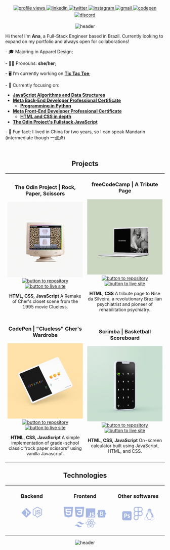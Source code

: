 <div align="center">
   <a href="https://github.com/praxeds" target="_blank">
   <img height="25px" src="https://komarev.com/ghpvc/?username=praxeds&style=for-the-badge&color=e4bfae" alt="profile views" style="margin-bottom: 5px;" />
   </a>
   <a href="https://www.linkedin.com/in/juliana-praxedes/" target="_blank">
   <img height="25px" src="https://img.shields.io/badge/linkedin-%2300acee.png?color=2E4C5F&style=for-the-badge&logo=linkedin&logoColor=white" alt="linkedin" style="margin-bottom: 5px;" />
   </a>
   <a href="https://twitter.com/jpraxeds" target="_blank">
   <img height="25px" src="https://img.shields.io/badge/twitter-%2300acee.png?color=D1E6FF&style=for-the-badge&logo=twitter&logoColor=white" alt="twitter" style="margin-bottom: 5px;" />
   </a>
   <a href="https://instagram.com/juc.praxedes" target="_blank">
   <img height="25px" src="https://img.shields.io/badge/instagram-%ff5851db.png?color=6B9667&style=for-the-badge&logo=instagram&logoColor=white" alt="instagram" style="margin-bottom: 5px;" />
   </a>
   <a href="mailto:contact@julianapraxedes.com" target="_blank">
   <img height="25px" src="https://img.shields.io/badge/Gmail-CE5437?style=for-the-badge&logo=gmail&logoColor=white" alt="gmail" style="margin-bottom: 5px;" />
   </a>
   <a href="https://codepen.io/praxeds/" target="_blank">
   <img height="25px" src="https://img.shields.io/badge/Codepen-222222?style=for-the-badge&logo=codepen&logoColor=white" alt="codepen" style="margin-bottom: 5px;" />
   </a>
   <a href="https://discord.com/users/748116653006651484/" target="_blank">
   <img height="25px" src="https://dcbadge.vercel.app/api/shield/748116653006651484?theme=gray" alt="discord" style="margin-bottom: 5px;" />
   </a>
   <br>

   ![header](https://capsule-render.vercel.app/api?type=waving&section=header&color=dce1ff&height=150)

  <div align="left">
    <p>Hi there! I'm <strong>Ana</strong>, a Full-Stack Engineer based in Brazil. Currently looking to expand on my portfolio and always open for collaborations!</p>
    <p>- 🎓 Majoring in Apparel Design;</p>
    <p>- 👩🏻 Pronouns: <strong>she/her</strong>;</p>
    <p>- 🖥️ I’m currently working on <strong><a href="https://www.github.com/praxeds/100devs-tic-tac-toe/" target="_blank">Tic Tac Toe</a></strong>;</p>
    <p>- 🌱 Currently focusing on:</p>
     <ul>
        <li><strong><a href="https://www.freecodecamp.org/learn/javascript-algorithms-and-data-structures/" target="_blank">JavaScript Algorithms and Data Structures</a></strong></li>
        <li><strong><a href="https://www.coursera.org/professional-certificates/meta-back-end-developer" target="_blank">Meta Back-End Developer Professional Certificate</a></strong>
            <ul><li><strong><a href="https://www.coursera.org/learn/programming-in-python" target="_blank">Programming in Python</a></strong></li></ul>
        </li>
        <li><strong><a href="https://www.coursera.org/professional-certificates/meta-front-end-developer" target="_blank">Meta Front-End Developer Professional Certificate</a></strong>
            <ul><li><strong><a href="https://www.coursera.org/learn/html-and-css-in-depth" target="_blank">HTML and CSS in depth</a></strong></li></ul>
        </li>
        <li><strong><a href="https://www.theodinproject.com/paths/full-stack-javascript" target="_blank">The Odin Project's Fullstack JavaScript</a></strong></li>
     </ul>
    <p>- 🐉 Fun fact: I lived in China for two years, so I can speak Mandarin (intermediate though 一点点)</p>
  </div>

  <br>
   <h2>Projects</h2>
   <div>
      <table>
         <td width="50%">
            <h3 align="center">The Odin Project | Rock, Paper, Scissors</h3>
            <p align="center">
               <a href="https://github.com/praxeds/codepen-chers-closet" target="_blank" rel="noreferrer"> <img src="assets/images/project1.gif" alt="project example"/> </a>
               <span> <a href="https://github.com/praxeds/codepen-chers-closet" target="_blank" rel="noreferrer"><img height="25px" src="https://img.shields.io/badge/-repo-959db0?style=flat-square&logo=github&logoColor=white" alt="button to repository" height ="25px"></a> <a href="https://praxeds.github.io/codepen-chers-closet/" target="_blank" rel="noreferrer"><img height="25px" src="https://img.shields.io/badge/-live website-35393F?style=flat-square" alt="button to live site" height="26px"></a> </span>
            <p align="center">
               <strong>HTML, CSS, JavaScript </strong>A Remake of Cher's closet scene from the 1995 movie Clueless.
            </p>
            </p>
         </td>
         <td width="50%">
            <h3 align="center">freeCodeCamp | A Tribute Page</h3>
            <p align="center">
               <a href="https://github.com/praxeds/freecodecamp-tribute-page" target="_blank" rel="noreferrer"> <img src="assets/images/project4.gif" alt="project example"/> </a>
               <span> <a href="https://github.com/praxeds/freecodecamp-tribute-page" target="_blank" rel="noreferrer""><img height="25px" src="https://img.shields.io/badge/-repo-959db0?style=flat-square&logo=github&logoColor=white" alt="button to repository" height ="25px"></a> <a href="https://praxeds.github.io/freecodecamp-tribute-page/en/" target="_blank" rel="noreferrer"><img height="25px" src="https://img.shields.io/badge/-live website-35393F?style=flat-square" alt="button to live site" height="26px" target="_blank"></a> </span>
            <p align="center">
               <strong>HTML, CSS </strong>A tribute page to Nise da Silveira, a revolutionary Brazilian psychiatrist and pioneer of rehabilitation psychiatry.
            </p>
            </p>
         </td>
         </tr>
         <tr>
            <td width="50%">
               <h3 align="center">CodePen | "Clueless" Cher's Wardrobe</h3>
               <p align="center">
                  <a href="https://github.com/praxeds/theodinproject-rock-paper-scissors" target="_blank" rel="noreferrer"> <img src="assets/images/project2.gif" alt="project example"/> </a>
                  <span> <a href="https://github.com/praxeds/theodinproject-rock-paper-scissors" target="_blank" rel="noreferrer""><img height="25px" src="https://img.shields.io/badge/-repo-959db0?style=flat-square&logo=github&logoColor=white" alt="button to repository" height ="25px"></a> <a href="https://praxeds.github.io/theodinproject-rock-paper-scissors" target="_blank" rel="noreferrer"><img height="25px" src="https://img.shields.io/badge/-live website-35393F?style=flat-square" alt="button to live site" height="26px"></a></span>
               <p align="center">
                  <strong>HTML, CSS, JavaScript </strong> A simple implementation of grade-school classic “rock paper scissors” using vanilla Javascript.
               </p>
               </p>
            </td>
            <td width="50%">
               <h3 align="center">Scrimba | Basketball Scoreboard</h3>
               <p align="center">
                  <a href="https://github.com/praxeds/theodinproject-calculator" target="_blank" rel="noreferrer"> <img src="assets/images/project3.gif" alt="project example"/> </a>
                  <span> <a href="https://github.com/praxeds/theodinproject-calculator" target="_blank" rel="noreferrer""><img height="25px" src="https://img.shields.io/badge/-repo-959db0?style=flat-square&logo=github&logoColor=white" alt="button to repository" height ="25px"></a> <a href="https://praxeds.github.io/theodinproject-calculator" target="_blank" rel="noreferrer"><img height="25px" src="https://img.shields.io/badge/-live website-35393F?style=flat-square" alt="button to live site" height="26px"></a> </span>
               <p align="center">
                  <strong>HTML, CSS, JavaScript </strong>On-screen calculator built using JavaScript, HTML, and CSS.
               </p>
               </p>
            </td>
         </tr>
      </table>
   
   <h2 align='center'>Technologies</h2>
   <table>
      <tbody>
         <td valign='top' width='33.33%'>
            <h3 align='center'>
            Backend
            <h3>
            <div align="center">
              <img title='git' src='assets/svg/git.png' width='20%'>
              <img title='nodejs' src='assets/svg/nodedotjs.png' width='20%'>  
            </div>
         </td>
         <td valign='top' width='33.33%'>
            <h3 align='center'>
            Frontend
            <h3>
            <div align="center">
              <img title='html' src='assets/svg/html5.png' width='20%'>
              <img title='css' src='assets/svg/css3.png' width='20%'>
              <img title='javascript' src='assets/svg/javascript.png' width='20%'>
              <img title='bootstrap' src='assets/svg/bootstrap.png' width='20%'>
              <img title='tailwindcss' src='assets/svg/tailwindcss.png' width='20%'> 
              <img title='react' src='assets/svg/react.png' width='20%'> 
            </div>                                 
         </td>
         <td valign='top' width='33.33%'>
            <h3 align='center'>
            Other softwares
            <h3>
            <div align="center">
              <img title='photoshop' src='assets/svg/adobephotoshop.png' width='20%'>
              <img title='figma' src='assets/svg/figma.png' width='20%'>
              <img title='linux' src='assets/svg/linux.png' width='20%'>
            </div> 
         </td>
      </tbody>
   </table>
</div>

![header](https://capsule-render.vercel.app/api?type=waving&section=footer&color=dce1ff)
